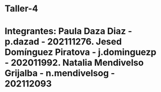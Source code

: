 # Taller-4
# Integrantes: Paula Daza Diaz - p.dazad - 202111276. Jesed Domínguez Piratova - j.dominguezp - 202011992. Natalia Mendivelso Grijalba - n.mendivelsog - 202112093
